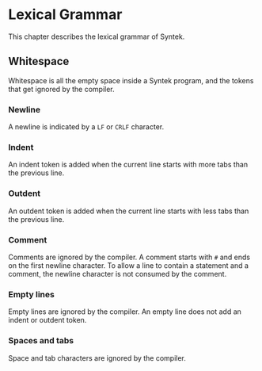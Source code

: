 # Lexical Grammar

This chapter describes the lexical grammar of Syntek.

## Whitespace

Whitespace is all the empty space inside a Syntek program, and the tokens that get ignored by the compiler.

### Newline
A newline is indicated by a `LF` or `CRLF` character.

### Indent
An indent token is added when the current line starts with more tabs than the previous line.

### Outdent
An outdent token is added when the current line starts with less tabs than the previous line.

### Comment
Comments are ignored by the compiler. A comment starts with `#` and ends on the first newline character. To allow a line to contain a statement and a comment, the newline character is not consumed by the comment.

### Empty lines
Empty lines are ignored by the compiler. An empty line does not add an indent or outdent token.

### Spaces and tabs
Space and tab characters are ignored by the compiler.
